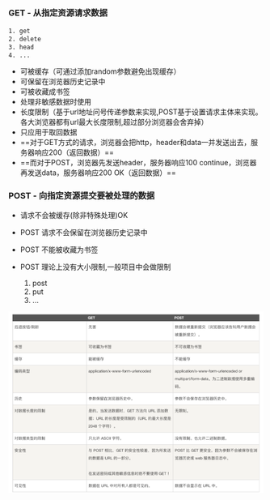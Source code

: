 ### GET - 从指定资源请求数据
    1. get
    2. delete
    3. head
    4. ...

- 可被缓存（可通过添加random参数避免出现缓存）
- 可保留在浏览器历史记录中
- 可被收藏成书签
- 处理非敏感数据时使用
- 长度限制（基于url地址问号传递参数来实现,POST基于设置请求主体来实现。各大浏览器都有url最大长度限制,超过部分浏览器会舍弃掉）
- 只应用于取回数据
- ==对于GET方式的请求，浏览器会把http，header和data一并发送出去，服务器响应200（返回数据）==
- ==而对于POST，浏览器先发送header，服务器响应100 continue，浏览器再发送data，服务器响应200 OK（返回数据）==

### POST  - 向指定资源提交要被处理的数据

- 请求不会被缓存(除非特殊处理)OK
- POST 请求不会保留在浏览器历史记录中
- POST 不能被收藏为书签
- POST 理论上没有大小限制,一般项目中会做限制

    1. post
    2. put
    3. ...

![](./../images/get_post.png)